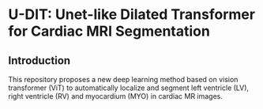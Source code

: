 # U-DIT: Unet-like Dilated Transformer for Cardiac MRI Segmentation
## **Introduction**
This repository proposes a new deep learning method based on vision transformer (ViT) to automatically localize and segment left ventricle (LV), right ventricle (RV) and myocardium (MYO) in cardiac MR images. 
